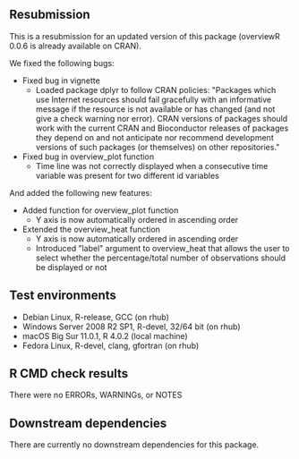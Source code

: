 ## Resubmission

This is a resubmission for an updated version of this package (overviewR 0.0.6 is already available on CRAN).

We fixed the following bugs:
- Fixed bug in vignette
   - Loaded package dplyr to follow CRAN policies: "Packages which use Internet resources should fail gracefully with an informative message if the resource is not available or has changed (and not give a check warning nor error). CRAN versions of packages should work with the current CRAN and Bioconductor releases of packages they depend on and not anticipate nor recommend development versions of such packages (or themselves) on other repositories."
- Fixed bug in overview_plot function
   - Time line was not correctly displayed when a consecutive time variable was present for two different id variables

And added the following new features:
- Added function for overview_plot function
   - Y axis is now automatically ordered in ascending order
- Extended the overview_heat function
   - Y axis is now automatically ordered in ascending order
   - Introduced "label" argument to overview_heat that allows the user to select whether the percentage/total number of observations should be displayed or not

## Test environments

* Debian Linux, R-release, GCC (on rhub)
* Windows Server 2008 R2 SP1, R-devel, 32/64 bit (on rhub)
* macOS Big Sur 11.0.1, R 4.0.2 (local machine)
* Fedora Linux, R-devel, clang, gfortran (on rhub)

## R CMD check results
There were no ERRORs, WARNINGs, or NOTES

## Downstream dependencies
There are currently no downstream dependencies for this package.

